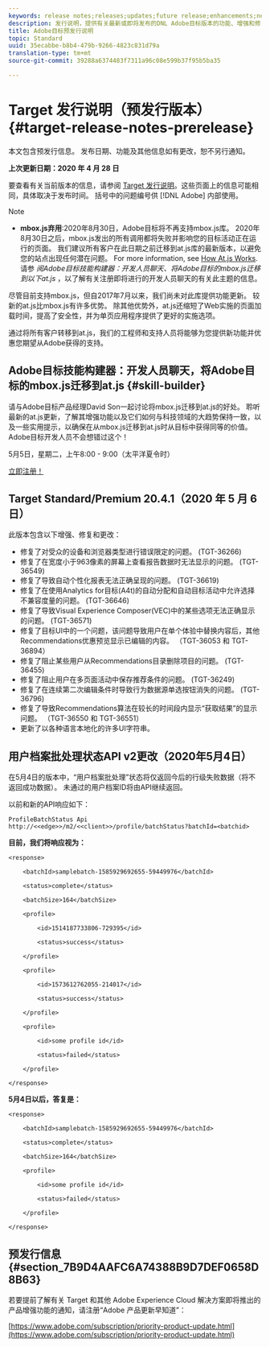 ```yaml
---
keywords: release notes;releases;updates;future release;enhancements;new features;fixes;updates
description: 发行说明，提供有关最新或即将发布的DNL Adobe目标版本的功能、增强和修复的信息。
title: Adobe目标预发行说明
topic: Standard
uuid: 35ecabbe-b8b4-479b-9266-4823c831d79a
translation-type: tm+mt
source-git-commit: 39288a6374483f7311a96c08e599b37f95b5ba35

---
```



# Target 发行说明（预发行版本）{#target-release-notes-prerelease}

本文包含预发行信息。 发布日期、功能及其他信息如有更改，恕不另行通知。

**上次更新日期：2020 年 4 月 28 日**

要查看有关当前版本的信息，请参阅 [Target 发行说明](release-notes.md)。这些页面上的信息可能相同，具体取决于发布时间。 括号中的问题编号供 [!DNL Adobe] 内部使用。

>[!NOTE]
>
>* **mbox.js弃用**:2020年8月30日，Adobe目标将不再支持mbox.js库。 2020年8月30日之后，mbox.js发出的所有调用都将失败并影响您的目标活动正在运行的页面。 我们建议所有客户在此日期之前迁移到at.js库的最新版本，以避免您的站点出现任何潜在问题。 For more information, see [How At.js Works](/help/c-implementing-target/c-implementing-target-for-client-side-web/c-how-atjs-works/how-atjs-works.md). 请参 *阅Adobe目标技能构建器：开发人员聊天、将Adobe目标的mbox.js迁移到以下at.js* ，以了解有关注册即将进行的开发人员聊天的有关此主题的信息。
   >
   >   
   尽管目前支持mbox.js，但自2017年7月以来，我们尚未对此库提供功能更新。 较新的at.js比mbox.js有许多优势。 除其他优势外，at.js还缩短了Web实施的页面加载时间，提高了安全性，并为单页应用程序提供了更好的实施选项。
   >
   >   
   通过将所有客户转移到at.js，我们的工程师和支持人员将能够为您提供新功能并优惠您期望从Adobe获得的支持。


## Adobe目标技能构建器：开发人员聊天，将Adobe目标的mbox.js迁移到at.js {#skill-builder}

请与Adobe目标产品经理David Son一起讨论将mbox.js迁移到at.js的好处。 聆听最新的at.js更新，了解其增强功能以及它们如何与科技领域的大趋势保持一致，以及一些实用提示，以确保在从mbox.js迁移到at.js时从目标中获得同等的价值。 Adobe目标开发人员不会想错过这个！

5月5日，星期二，上午8:00 - 9:00（太平洋夏令时）

[立即注册！](https://atskillbuilder-devchat.experienceleague.adobeevents.com/)

## Target Standard/Premium 20.4.1（2020 年 5 月 6 日）

此版本包含以下增强、修复和更改：

* 修复了对受众的设备和浏览器类型进行错误限定的问题。 (TGT-36266)
* 修复了在宽度小于963像素的屏幕上查看报告数据时无法显示的问题。 (TGT-36549)
* 修复了导致自动个性化报表无法正确呈现的问题。 (TGT-36619)
* 修复了在使用Analytics for目标(A4t)的自动分配和自动目标活动中允许选择不兼容度量的问题。 (TGT-36646)
* 修复了导致Visual Experience Composer(VEC)中的某些选项无法正确显示的问题。 (TGT-36571)
* 修复了目标UI中的一个问题，该问题导致用户在单个体验中替换内容后，其他Recommendations优惠预览显示已编辑的内容。 （TGT-36053 和 TGT-36894）
* 修复了阻止某些用户从Recommendations目录删除项目的问题。 (TGT-36455)
* 修复了阻止用户在多页面活动中保存推荐条件的问题。 (TGT-36249)
* 修复了在连续第二次编辑条件时导致行为数据源单选按钮消失的问题。 (TGT-36796)
* 修复了导致Recommendations算法在较长的时间段内显示“获取结果”的显示问题。 （TGT-36550 和 TGT-36551）
* 更新了以各种语言本地化的许多UI字符串。

## 用户档案批处理状态API v2更改（2020年5月4日）

在5月4日的版本中，“用户档案批处理”状态将仅返回今后的行级失败数据（将不返回成功数据）。 未通过的用户档案ID将由API继续返回。

以前和新的API响应如下：

`ProfileBatchStatus Api
http://<<edge>>/m2/<<client>>/profile/batchStatus?batchId=<batchid>`

**目前，我们将响应视为：**

```
<response>
 
    <batchId>samplebatch-1585929692655-59449976</batchId>
 
    <status>complete</status>
 
    <batchSize>164</batchSize>
 
    <profile>
 
        <id>1514187733806-729395</id>
 
        <status>success</status>
 
    </profile>
 
    <profile>
 
        <id>1573612762055-214017</id>
 
        <status>success</status>
 
    </profile>
 
    <profile>
 
        <id>some profile id</id>
 
        <status>failed</status>
 
    </profile>
 
</response>
```

**5月4日以后，答复是：**

```
<response>
 
    <batchId>samplebatch-1585929692655-59449976</batchId>
 
    <status>complete</status>
 
    <batchSize>164</batchSize>
 
    <profile>
 
        <id>some profile id</id>
 
        <status>failed</status>
 
    </profile>
 
</response>
```

## 预发行信息 {#section_7B9D4AAFC6A74388B9D7DEF0658D8B63}

若要提前了解有关 Target 和其他 Adobe Experience Cloud 解决方案即将推出的产品增强功能的通知，请注册“Adobe 产品更新早知道”：

[https://www.adobe.com/subscription/priority-product-update.html](https://www.adobe.com/subscription/priority-product-update.html)
